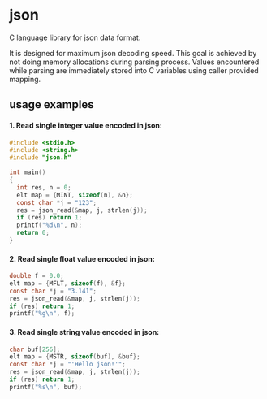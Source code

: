 # json
C language library for json data format.

It is designed for maximum json decoding speed. This goal is achieved by not doing memory allocations
during parsing process. Values encountered while parsing are immediately stored into C variables
using caller provided mapping.

## usage examples

#### 1. Read single integer value encoded in json:

```C
#include <stdio.h>
#include <string.h>
#include "json.h"

int main()
{
  int res, n = 0;
  elt map = {MINT, sizeof(n), &n};
  const char *j = "123";
  res = json_read(&map, j, strlen(j));
  if (res) return 1;
  printf("%d\n", n);
  return 0;
}
```

#### 2. Read single float value encoded in json:

```C
double f = 0.0;
elt map = {MFLT, sizeof(f), &f};
const char *j = "3.141";
res = json_read(&map, j, strlen(j));
if (res) return 1;
printf("%g\n", f);
```

#### 3. Read single string value encoded in json:

```C
char buf[256];
elt map = {MSTR, sizeof(buf), &buf};
const char *j = "'Hello json!'";
res = json_read(&map, j, strlen(j));
if (res) return 1;
printf("%s\n", buf);
```

